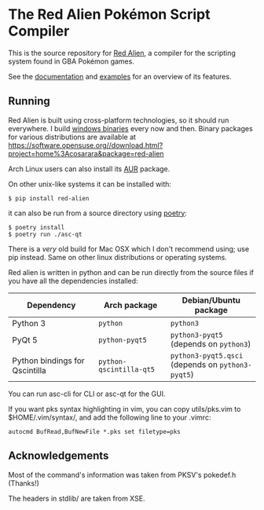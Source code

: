 # The Red Alien Pokémon Script Compiler

This is the source repository for [Red Alien], a
compiler for the scripting system found in GBA Pokémon games.

See the [documentation] and [examples] for an overview of its
features.

[Red Alien]: http://www.cosarara.me/redalien/
[documentation]: http://www.cosarara.me/redalien/#docs
[examples]: examples/

## Running

Red Alien is built using cross-platform technologies, so it should run
everywhere. I build [windows binaries] every now and then.
Binary packages for various distributions are available at
<https://software.opensuse.org//download.html?project=home%3Acosarara&package=red-alien>

Arch Linux users can also install its [AUR] package.

On other unix-like systems it can be installed with:

    $ pip install red-alien

it can also be run from a source directory using [poetry]:

    $ poetry install
    $ poetry run ./asc-qt

There is a *very* old build for Mac OSX which I don't recommend using;
use pip instead.
Same on other linux distributions or operating systems.

[windows binaries]: http://www.cosarara.me/redalien/#windows
[AUR]: https://aur.archlinux.org/packages/red-alien/
[poetry]: https://poetry.eustace.io/

Red alien is written in python and can be run directly from the
source files if you have all the dependencies installed:

Dependency | Arch package   | Debian/Ubuntu package
---------- | -------------- | ---------------------
Python 3   | `python`       | `python3`
PyQt 5     | `python-pyqt5` | `python3-pyqt5`<br>(depends on `python3`)
Python bindings for Qscintilla | `python-qscintilla-qt5` | `python3-pyqt5.qsci`<br>(depends on `python3-pyqt5`)

You can run asc-cli for CLI or asc-qt for the GUI.

If you want pks syntax highlighting in vim, you can copy utils/pks.vim to
$HOME/.vim/syntax/, and add the following line to your .vimrc:

    autocmd BufRead,BufNewFile *.pks set filetype=pks

## Acknowledgements

Most of the command's information was taken from PKSV's pokedef.h (Thanks!)

The headers in stdlib/ are taken from XSE.


